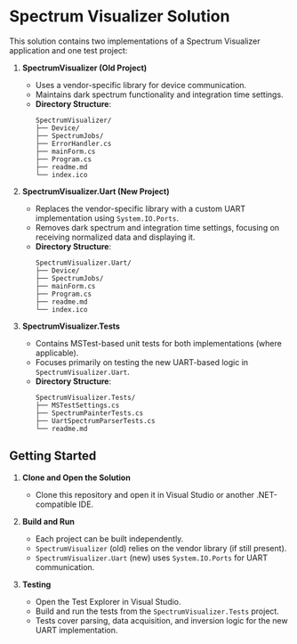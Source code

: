 # Spectrum Visualizer Solution

This solution contains two implementations of a Spectrum Visualizer application and one test project:

1. **SpectrumVisualizer (Old Project)**
   - Uses a vendor-specific library for device communication.
   - Maintains dark spectrum functionality and integration time settings.
   - **Directory Structure**:
     ```
     SpectrumVisualizer/
     ├── Device/
     ├── SpectrumJobs/
     ├── ErrorHandler.cs
     ├── mainForm.cs
     ├── Program.cs
     ├── readme.md
     └── index.ico
     ```
   
2. **SpectrumVisualizer.Uart (New Project)**
   - Replaces the vendor-specific library with a custom UART implementation using `System.IO.Ports`.
   - Removes dark spectrum and integration time settings, focusing on receiving normalized data and displaying it.
   - **Directory Structure**:
     ```
     SpectrumVisualizer.Uart/
     ├── Device/
     ├── SpectrumJobs/
     ├── mainForm.cs
     ├── Program.cs
     ├── readme.md
     └── index.ico
     ```

3. **SpectrumVisualizer.Tests**
   - Contains MSTest-based unit tests for both implementations (where applicable).
   - Focuses primarily on testing the new UART-based logic in `SpectrumVisualizer.Uart`.
   - **Directory Structure**:
     ```
     SpectrumVisualizer.Tests/
     ├── MSTestSettings.cs
     ├── SpectrumPainterTests.cs
     ├── UartSpectrumParserTests.cs
     └── readme.md
     ```

## Getting Started

1. **Clone and Open the Solution**  
   - Clone this repository and open it in Visual Studio or another .NET-compatible IDE.

2. **Build and Run**  
   - Each project can be built independently.  
   - `SpectrumVisualizer` (old) relies on the vendor library (if still present).  
   - `SpectrumVisualizer.Uart` (new) uses `System.IO.Ports` for UART communication.

3. **Testing**  
   - Open the Test Explorer in Visual Studio.
   - Build and run the tests from the `SpectrumVisualizer.Tests` project.
   - Tests cover parsing, data acquisition, and inversion logic for the new UART implementation.
